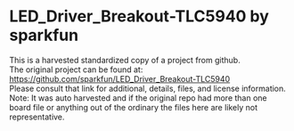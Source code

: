 
# LED_Driver_Breakout-TLC5940 by sparkfun  
This is a harvested standardized copy of a project from github.  
The original project can be found at:  
https://github.com/sparkfun/LED_Driver_Breakout-TLC5940  
Please consult that link for additional, details, files, and license information.  
Note: It was auto harvested and if the original repo had more than one board file or anything out of the ordinary the files here are likely not representative.  
    